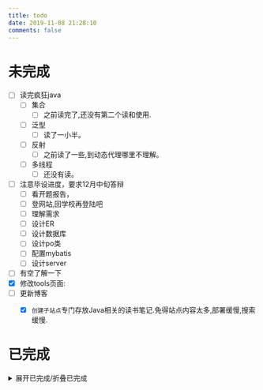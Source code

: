 ```yaml
---
title: todo
date: 2019-11-08 21:28:10
comments: false
---
```

# 未完成
- [ ] 读完疯狂java
    - [ ] 集合
        - [ ] 之前读完了,还没有第二个读和使用.
    - [ ] 泛型
        - [ ] 读了一小半。
    - [ ] 反射
        - [ ] 之前读了一些,到动态代理哪里不理解。
    - [ ] 多线程
        - [ ] 还没有读。
- [ ] 注意毕设进度，要求12月中旬答辩
    - [ ] 看开题报告，
    - [ ] 登网站,回学校再登陆吧
    - [ ] 理解需求
    - [ ] 设计ER
    - [ ] 设计数据库
    - [ ] 设计po类
    - [ ] 配置mybatis
    - [ ] 设计server
- [ ] 有空了解一下
- [x] 修改tools页面:
- [ ] 更新博客
    - [x] `创建子站点`专门存放Java相关的读书笔记.免得站点内容太多,部署缓慢,搜索缓慢.



# 已完成
<details><summary>展开已完成/折叠已完成</summary>

- [x] 添加todo页面
- [x] 修改tools页面:
    - [x] 增加，中文标点转英文标点功能
    - [x] 提供删除tab的按钮
    - [x] 格式化java代码
    - [x] 更新niuke,添加折叠功能
    - [x] 提供删除tab的按钮
    - [x] 修改tools页面，增加，中文标点转英文标点功能
    - [x] 更新tools页面中ks按钮中的正则表达式
    - [x] 更新tools页面中niuke按钮的正则表达式
    - [x] 更新FM在没有列表的时候不要关闭列表
    - [x] 添加**有空了解**标签
    - [x] 给耳机
    - [x] 更新mdKs中的正则表达式到电脑上到idea上
    - [x] 修改mdks正则:
	- [x] 添加删除多行注释的功能.
- [x] 增加讯飞个性短语
- [x] 更新博客
    - [x] `创建子站点`专门存放Java相关的读书笔记.免得站点内容太多,部署缓慢,搜索缓慢.
</details>
